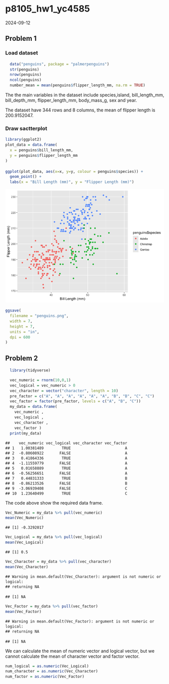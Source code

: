 p8105_hw1_yc4585
================
2024-09-12

## Problem 1

### Load dataset

``` r
  data("penguins", package = "palmerpenguins")
  str(penguins)
  nrow(penguins)
  ncol(penguins)
  number_mean = mean(penguins$flipper_length_mm, na.rm = TRUE)
```

The the main variables in the dataset include species,island,
bill_length_mm, bill_depth_mm, flipper_length_mm, body_mass_g, sex and
year.

The dataset have 344 rows and 8 columns, the mean of flipper length is
200.9152047.

### Draw sactterplot

``` r
library(ggplot2)
plot_data = data.frame(
  x = penguins$bill_length_mm,
  y = penguins$flipper_length_mm
)

ggplot(plot_data, aes(x=x, y=y, colour = penguins$species)) + 
  geom_point() +
  labs(x = "Bill Length (mm)", y = "Flipper Length (mm)")
```

![](p8105_hw1_yc4585_files/figure-gfm/scatterplot-1.png)<!-- -->

``` r
ggsave(
  filename = "penguins.png", 
  width = 7,                     
  height = 7,                    
  units = "in",                   
  dpi = 600                      
)
```

## Problem 2

``` r
  library(tidyverse)
```

``` r
  vec_numeric = rnorm(10,0,1)
  vec_logical = vec_numeric > 0
  vec_character = vector("character", length = 10)
  pre_factor = c("A", "A", "A", "A", "A", "A", "B", "B", "C", "C")
  vec_factor = factor(pre_factor, levels = c("A", "B", "C"))
  my_data = data.frame(
    vec_numeric ,
    vec_logical ,
    vec_character ,
    vec_factor )
  print(my_data)
```

    ##    vec_numeric vec_logical vec_character vec_factor
    ## 1   1.00381489        TRUE                        A
    ## 2  -0.80608922       FALSE                        A
    ## 3   0.41864336        TRUE                        A
    ## 4  -1.11559779       FALSE                        A
    ## 5   0.01658889        TRUE                        A
    ## 6  -0.56256651       FALSE                        A
    ## 7   0.44831333        TRUE                        B
    ## 8  -0.86213526       FALSE                        B
    ## 9  -3.06939408       FALSE                        C
    ## 10  1.23640499        TRUE                        C

The code above show the required data frame.

``` r
Vec_Numeric = my_data %>% pull(vec_numeric)
mean(Vec_Numeric)
```

    ## [1] -0.3292017

``` r
Vec_Logical = my_data %>% pull(vec_logical)
mean(Vec_Logical)
```

    ## [1] 0.5

``` r
Vec_Character = my_data %>% pull(vec_character)
mean(Vec_Character)
```

    ## Warning in mean.default(Vec_Character): argument is not numeric or logical:
    ## returning NA

    ## [1] NA

``` r
Vec_Factor = my_data %>% pull(vec_factor)
mean(Vec_Factor)
```

    ## Warning in mean.default(Vec_Factor): argument is not numeric or logical:
    ## returning NA

    ## [1] NA

We can calculate the mean of numeric vector and logical vector, but we
cannot calculate the mean of character vector and factor vector.

``` r
num_logical = as.numeric(Vec_Logical)
num_character = as.numeric(Vec_Character)
num_factor = as.numeric(Vec_Factor)
```
